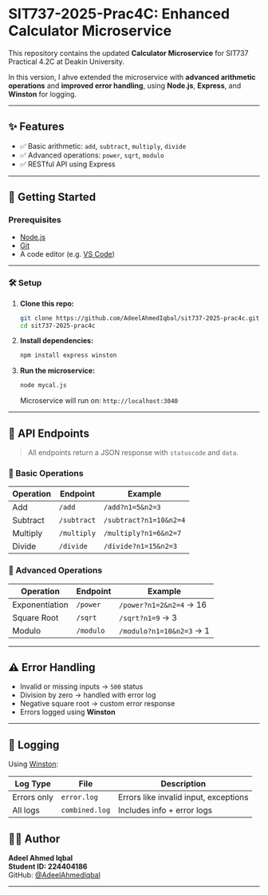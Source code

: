 # SIT737-2025-Prac4C: Enhanced Calculator Microservice

This repository contains the updated **Calculator Microservice** for SIT737 Practical 4.2C at Deakin University.

In this version, I ahve extended the microservice with **advanced arithmetic operations** and **improved error handling**, using **Node.js**, **Express**, and **Winston** for logging.

---

## ✨ Features

- ✅ Basic arithmetic: `add`, `subtract`, `multiply`, `divide`
- ✅ Advanced operations: `power`, `sqrt`, `modulo`
- ✅ RESTful API using Express
---

## 🚀 Getting Started

### Prerequisites

- [Node.js](https://nodejs.org/)
- [Git](https://git-scm.com/)
- A code editor (e.g. [VS Code](https://code.visualstudio.com/))

---

### 🛠️ Setup

1. **Clone this repo:**
   ```bash
   git clone https://github.com/AdeelAhmedIqbal/sit737-2025-prac4c.git
   cd sit737-2025-prac4c
   ```

2. **Install dependencies:**
   ```bash
   npm install express winston
   ```

3. **Run the microservice:**
   ```bash
   node mycal.js
   ```

   Microservice will run on: `http://localhost:3040`

---

## 📡 API Endpoints

> All endpoints return a JSON response with `statuscode` and `data`.

### 🔢 Basic Operations

| Operation      | Endpoint       | Example                        |
|----------------|----------------|--------------------------------|
| Add            | `/add`         | `/add?n1=5&n2=3`               |
| Subtract       | `/subtract`    | `/subtract?n1=10&n2=4`         |
| Multiply       | `/multiply`    | `/multiply?n1=6&n2=7`          |
| Divide         | `/divide`      | `/divide?n1=15&n2=3`           |

### 🧠 Advanced Operations

| Operation         | Endpoint      | Example                          |
|------------------|---------------|----------------------------------|
| Exponentiation    | `/power`      | `/power?n1=2&n2=4` → 16          |
| Square Root       | `/sqrt`       | `/sqrt?n1=9` → 3                 |
| Modulo            | `/modulo`     | `/modulo?n1=10&n2=3` → 1         |

---

## ⚠️ Error Handling

- Invalid or missing inputs → `500` status
- Division by zero → handled with error log
- Negative square root → custom error response
- Errors logged using **Winston**

---

## 📁 Logging

Using [Winston](https://github.com/winstonjs/winston):

| Log Type     | File            | Description                        |
|--------------|------------------|------------------------------------|
| Errors only  | `error.log`      | Errors like invalid input, exceptions |
| All logs     | `combined.log`   | Includes info + error logs          |

## 👨‍💻 Author

**Adeel Ahmed Iqbal**  
**Student ID: 224404186**  
GitHub: [@AdeelAhmedIqbal](https://github.com/AdeelAhmedIqbal)

---
